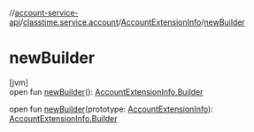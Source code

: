 //[account-service-api](../../../index.md)/[classtime.service.account](../index.md)/[AccountExtensionInfo](index.md)/[newBuilder](new-builder.md)

# newBuilder

[jvm]\
open fun [newBuilder](new-builder.md)(): [AccountExtensionInfo.Builder](-builder/index.md)

open fun [newBuilder](new-builder.md)(prototype: [AccountExtensionInfo](index.md)): [AccountExtensionInfo.Builder](-builder/index.md)
